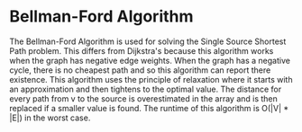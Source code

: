 # Bellman-Ford Algorithm
The Bellman-Ford Algorithm is used for solving the Single Source Shortest Path problem. 
This differs from Dijkstra's because this algorithm works when the graph has negative edge weights.
When the graph has a negative cycle, there is no cheapest path and so this algorithm can report there existence.
This algorithm uses the principle of relaxation where it starts with an approximation and then tightens to the optimal value.
The distance for every path from v to the source is overestimated in the array and is then replaced if a smaller value is found.
The runtime of this algorithm is O(|V| * |E|) in the worst case.
